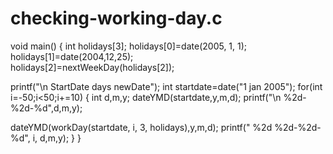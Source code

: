 # checking-working-day.c
void main()
{
int holidays[3];
holidays[0]=date(2005, 1, 1);            
holidays[1]=date(2004,12,25);            
holidays[2]=nextWeekDay(holidays[2]);    
 
printf("\n StartDate   days   newDate");
int startdate=date("1 jan 2005");
for(int i=-50;i<50;i+=10)
{
  int d,m,y;
  dateYMD(startdate,y,m,d);
  printf("\n %2d-%2d-%d",d,m,y);

  dateYMD(workDay(startdate, i, 3, holidays),y,m,d);
  printf("  %2d   %2d-%2d-%d", i, d,m,y);
}
}
